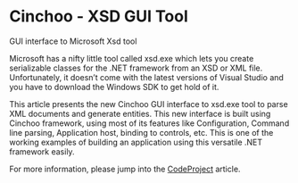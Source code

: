 # Cinchoo - XSD GUI Tool
GUI interface to Microsoft Xsd tool

Microsoft has a nifty little tool called xsd.exe which lets you create serializable classes for the .NET framework from an XSD or XML file. Unfortunately, it doesn’t come with the latest versions of Visual Studio and you have to download the Windows SDK to get hold of it.

This article presents the new Cinchoo GUI interface to xsd.exe tool to parse XML documents and generate entities. This new interface is built using Cinchoo framework, using most of its features like Configuration, Command line parsing, Application host, binding to controls, etc. This is one of the working examples of building an application using this versatile .NET framework easily.

For more information, please jump into the [CodeProject](https://www.codeproject.com/Articles/841346/Cinchoo-XSD-GUI-Tool) article.
